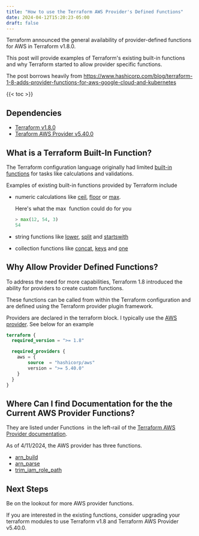 ```yaml
---
title: "How to use the Terraform AWS Provider's Defined Functions"
date: 2024-04-12T15:20:23-05:00
draft: false
---
```


Terraform announced the general availability of provider-defined functions for AWS in Terraform v1.8.0.

This post will provide examples of Terraform's existing built-in functions and why Terraform started to allow provider specific functions.

The post borrows heavily from <https://www.hashicorp.com/blog/terraform-1-8-adds-provider-functions-for-aws-google-cloud-and-kubernetes>

{{< toc >}}

## Dependencies

* [Terraform v1.8.0](https://github.com/hashicorp/terraform/releases/tag/v1.8.0)
* [Teraform AWS Provider v5.40.0](https://github.com/hashicorp/terraform-provider-aws/releases/tag/v5.40.0)

## What is a Terraform Built-In Function?

The Terraform configuration language originally had limited [built-in functions](https://developer.hashicorp.com/terraform/language/functions) for tasks like calculations and validations.

Examples of existing built-in functions provided by Terraform include

* numeric calculations like [ceil](https://developer.hashicorp.com/terraform/language/functions/ceil), [floor](https://developer.hashicorp.com/terraform/language/functions/floor) or [max](https://developer.hashicorp.com/terraform/language/functions/max).

    Here's what the max  function could do for you

    ```terraform
    > max(12, 54, 3)
    54
    ```

* string functions like [lower](https://developer.hashicorp.com/terraform/language/functions/lower), [split](https://developer.hashicorp.com/terraform/language/functions/split) and [startswith](https://developer.hashicorp.com/terraform/language/functions/startswith)
* collection functions like [concat](https://developer.hashicorp.com/terraform/language/functions/concat), [keys](https://developer.hashicorp.com/terraform/language/functions/keys) and [one](https://developer.hashicorp.com/terraform/language/functions/one)

## Why Allow Provider Defined Functions?

To address the need for more capabilities, Terraform 1.8 introduced the ability for providers to create custom functions.

These functions can be called from within the Terraform configuration and are defined using the Terraform provider plugin framework.

Providers are declared in the terraform block. I typically use the [AWS provider](https://registry.terraform.io/providers/hashicorp/aws/latest/docs). See below for an example

```terraform
terraform {
  required_version = ">= 1.8"

  required_providers {
    aws = {
        source  = "hashicorp/aws"
        version = ">= 5.40.0"
    }
  }
}
```

## Where Can I find Documentation for the the Current AWS Provider Functions?

They are listed under Functions  in the left-rail of the [Terraform AWS Provider documentation](https://registry.terraform.io/providers/hashicorp/aws/latest/docs).

As of 4/11/2024, the AWS provider has three functions.

* [arn_build](https://registry.terraform.io/providers/hashicorp/aws/latest/docs/functions/arn_build)
* [arn_parse](https://registry.terraform.io/providers/hashicorp/aws/latest/docs/functions/arn_parse)
* [trim_iam_role_path](https://registry.terraform.io/providers/hashicorp/aws/latest/docs/functions/trim_iam_role_path)

## Next Steps

Be on the lookout for more AWS provider functions.

If you are interested in the existing functions, consider upgrading your terraform modules to use Terraform v1.8 and Terraform AWS Provider v5.40.0.

